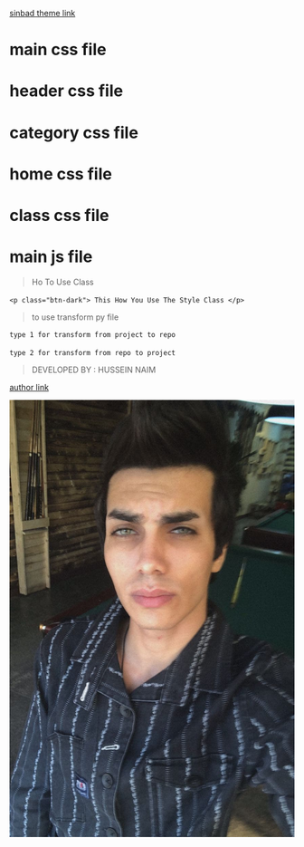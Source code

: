 [sinbad theme link](https://github.com/lighto2000/sinbad-theme)
# main css file 
# header css file
# category css file
# home css file
# class css file
# main js file
> Ho To Use Class 

`<p class="btn-dark"> This How You Use The Style Class </p>`

> to use transform py file

```
type 1 for transform from project to repo

type 2 for transform from repo to project 
```

> DEVELOPED BY : HUSSEIN NAIM

[author link](https://instagram.com/cld.u)

![the author](./black.jpg)